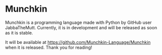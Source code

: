 # Munchkin

Munchkin is a programming language made with Python by GitHub user JabbaTheMutt.
Currently, it is in development and will be released as soon as it is stable.

It will be available at https://github.com/Munchkin-Language/Munchkin when it is released.
Thank you for reading!
